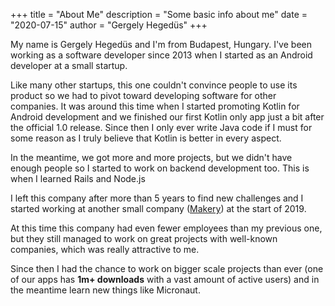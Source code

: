 +++
title = "About Me"
description = "Some basic info about me"
date = "2020-07-15"
author = "Gergely Hegedüs"
+++

My name is Gergely Hegedüs and I'm from Budapest, Hungary. I've been working as a software developer since 2013 when I started as an Android developer at a small startup.

Like many other startups, this one couldn't convince people to use its product so we had to pivot toward developing software for other companies. It was around this time when I started promoting Kotlin for Android development and we finished our first Kotlin only app just a bit after the official 1.0 release. Since then I only ever write Java code if I must for some reason as I truly believe that Kotlin is better in every aspect.

In the meantime, we got more and more projects, but we didn't have enough people so I started to work on backend development too. This is when I learned Rails and Node.js

I left this company after more than 5 years to find new challenges and I started working at another small company ([Makery](https://www.makery.co/)) at the start of 2019.

At this time this company had even fewer employees than my previous one, but they still managed to work on great projects with well-known companies, which was really attractive to me.

Since then I had the chance to work on bigger scale projects than ever (one of our apps has **1m+ downloads** with a vast amount of active users) and in the meantime learn new things like Micronaut.